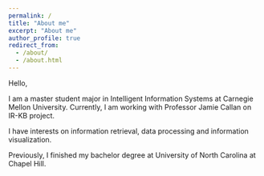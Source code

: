 ```yaml
---
permalink: /
title: "About me"
excerpt: "About me"
author_profile: true
redirect_from: 
  - /about/
  - /about.html
---
```


Hello,

I am a master student major in Intelligent Information Systems at Carnegie Mellon University. Currently, I am working with Professor Jamie Callan on IR-KB project. 

I have interests on information retrieval, data processing and information visualization. 

Previously, I finished my bachelor degree at University of North Carolina at Chapel Hill.

  
